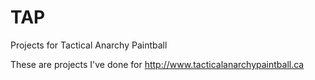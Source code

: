 # TAP
Projects for Tactical Anarchy Paintball

These are projects I've done for http://www.tacticalanarchypaintball.ca
